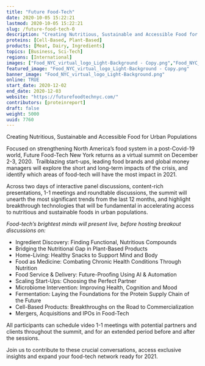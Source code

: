 ```yaml
---
title: "Future Food-Tech"
date: 2020-10-05 15:22:21
lastmod: 2020-10-05 15:22:21
slug: /future-food-tech-0
description: "Creating Nutritious, Sustainable and Accessible Food for Urban PopulationsFocused on strengthening North America’s food system in a post-Covid-19 world, Future Food-Tech New York returns as a virtual summit on December 2-3, 2020.  Trailblazing start-ups, leading food brands and global money managers will explore the short and long-term impacts of the crisis, and identify which areas of food-tech will have the most impact in 2021."
proteins: [Cell-Based, Plant-Based]
products: [Meat, Dairy, Ingredients]
topics: [Business, Sci-Tech]
regions: [International]
images: ["Food_NYC_virtual_logo_Light-Background - Copy.png","Food_NYC_virtual_logo_Light-Background.png"]
featured_image: "Food_NYC_virtual_logo_Light-Background - Copy.png"
banner_image: "Food_NYC_virtual_logo_Light-Background.png"
online: TRUE
start_date: 2020-12-02
end_date: 2020-12-03
website: "https://futurefoodtechnyc.com/"
contributors: [proteinreport]
draft: false
weight: 5000
uuid: 7760
---
```

<p>Creating Nutritious, Sustainable and Accessible Food for Urban Populations</p>
<p>Focused on strengthening North America’s food system in a post-Covid-19 world, Future Food-Tech New York returns as a virtual summit on December 2-3, 2020.  Trailblazing start-ups, leading food brands and global money managers will explore the short and long-term impacts of the crisis, and identify which areas of food-tech will have the most impact in 2021.</p>
<p>Across two days of interactive panel discussions, content-rich presentations, 1-1 meetings and roundtable discussions, the summit will unearth the most significant trends from the last 12 months, and highlight breakthrough technologies that will be fundamental in accelerating access to nutritious and sustainable foods in urban populations.</p>
<p><em>Food-tech’s brightest minds will present live, before hosting breakout discussions on:</em></p>
<ul>
<li>Ingredient Discovery: Finding Functional, Nutritious Compounds</li>
<li>Bridging the Nutritional Gap in Plant-Based Products</li>
<li>Home-Living: Healthy Snacks to Support Mind and Body</li>
<li>Food as Medicine: Combating Chronic Health Conditions Through Nutrition</li>
<li>Food Service & Delivery: Future-Proofing Using AI & Automation</li>
<li>Scaling Start-Ups: Choosing the Perfect Partner</li>
<li>Microbiome Intervention: Improving Health, Cognition and Mood</li>
<li>Fermentation: Laying the Foundations for the Protein Supply Chain of the Future</li>
<li>Cell-Based Products: Breakthroughs on the Road to Commercialization</li>
<li>Mergers, Acquisitions and IPOs in Food-Tech</li>
</ul>
<p>All participants can schedule video 1-1 meetings with potential partners and clients throughout the summit, and for an extended period before and after the sessions.</p>
<p>Join us to contribute to these crucial conversations, access exclusive insights and expand your food-tech network ready for 2021.</p>
